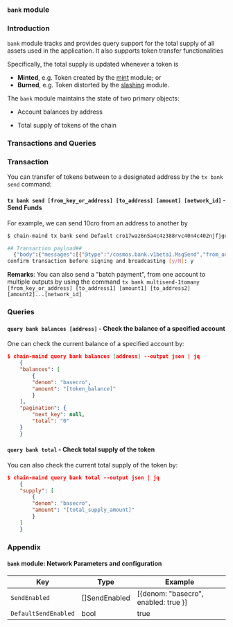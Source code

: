 ### `bank` module

### Introduction

`bank` module tracks and provides query support for the total supply of all assets used in the application. It also supports token transfer functionalities

Specifically, the total supply is updated whenever a token is

- **Minted**, e.g. Token created by the [mint](./module_mint) module; or
- **Burned**, e.g. Token distorted by the [slashing](./module_slashing) module.

The `bank` module maintains the state of two primary objects:

- Account balances by address

- Total supply of tokens of the chain

### Transactions and Queries

### Transaction

You can transfer of tokens between to a designated address by the `tx bank send` command:

#### `tx bank send [from_key_or_address] [to_address] [amount] [network_id]` - **Send Funds**

For example, we can send 10cro from an address to another by

```bash
$ chain-maind tx bank send Default cro17waz6n5a4c4z388rvc40n4c402njfjgqmv0qcp 10cro --chain-id cro-test

## Transaction payload##
  {"body":{"messages":[{"@type":"/cosmos.bank.v1beta1.MsgSend","from_address"....}
confirm transaction before signing and broadcasting [y/N]: y
```

**Remarks**: You can also send a "batch payment", from one account to multiple outputs by using the command
`tx bank multisend-1tomany [from_key_or_address] [to_address1] [amount1] [to_address2] [amount2]...[network_id]`

### Queries

#### `query bank balances [address]` - Check the balance of a specified account

One can check the current balance of a specified account by:

```json
$ chain-maind query bank balances [address] --output json | jq
    {
    "balances": [
        {
        "denom": "basecro",
        "amount": "[token_balance]"
        }
    ],
    "pagination": {
        "next_key": null,
        "total": "0"
    }
    }
```

#### `query bank total` - Check total supply of the token

You can also check the current total supply of the token by:

```json
$ chain-maind query bank total --output json | jq
    {
    "supply": [
        {
        "denom": "basecro",
        "amount": "[total_supply_amount]"
        }
    ]
    }
```

### Appendix

#### `bank` module: Network Parameters and configuration

| Key                  | Type          | Example                              |
| -------------------- | ------------- | ------------------------------------ |
| `SendEnabled`        | []SendEnabled | [{denom: "basecro", enabled: true }] |
| `DefaultSendEnabled` | bool          | true                                 |
